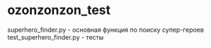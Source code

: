 # ozonzonzon_test

superhero_finder.py - основная функция по поиску супер-героев
test_superhero_finder.py - тесты
